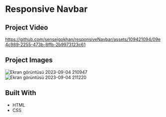 # Responsive Navbar 
## Project Video

https://github.com/senseigokhan/responsiveNavbar/assets/109421094/09e4c989-2255-473b-8ffb-2b9973123c61

## Project Images

![Ekran görüntüsü 2023-09-04 210947](https://github.com/eroglugokhan/responsiveNavbar/assets/109421094/219bfc38-dabb-4aef-92fe-699e0519511d)
![Ekran görüntüsü 2023-09-04 211220](https://github.com/eroglugokhan/responsiveNavbar/assets/109421094/77213c83-cb02-49ef-ab96-35e8f65e158c)

## Built With

* HTML
* CSS

